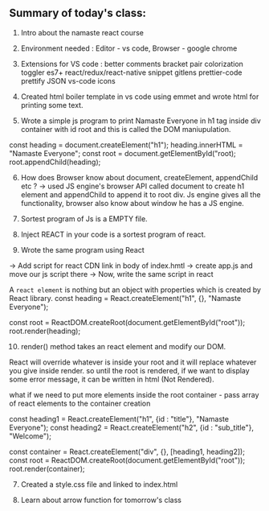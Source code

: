 ## Summary of today's class:

1. Intro about the namaste react course 

2. Environment needed : Editor -  vs code, Browser - google chrome

3. Extensions for VS code :
better comments
bracket pair colorization toggler
es7+ react/redux/react-native snippet
gitlens
prettier-code
prettify JSON
vs-code icons

4. Created html boiler template in vs code using emmet and wrote html for printing some text.

5. Wrote a simple js program to print Namaste Everyone in h1 tag inside div container with id root and this is called the DOM maniupulation.

  const heading = document.createElement("h1");
  heading.innerHTML = "Namaste Everyone";
  const root = document.getElementById("root);
  root.appendChild(heading);

6. How does Browser know about document, createElement, appendChild etc ?
  -> used JS engine's browser API called document to create h1 element and appendChild to append it to root div.
  Js engine gives all the functionality, browser also know about window he has a JS engine. 


7. Sortest program of Js is a EMPTY file. 

8. Inject REACT in your code is a sortest program of react.
  
9. Wrote the same program using React 

  -> Add script for react CDN link in body of index.hmtl 
  -> create app.js and move our js script there
  -> Now, write the same script in react

  A `react element` is nothing but an object with properties which is created by React library.
  const heading = React.createElement("h1", {}, "Namaste Everyone");

  const root = ReactDOM.createRoot(document.getElementById("root"));
  root.render(heading);

  10. render() method takes an react element and modify our DOM.

  React will override whatever is inside your root and it will replace whatever you give inside render.
  so until the root is rendered, if we want to display some error message, it can be written in html (Not Rendered).

  what if we need to put more elements inside the root container - pass array of react elements to the container creation

  const heading1 = React.createElement("h1", {id : "title"}, "Namaste Everyone");
  const heading2 = React.createElement("h2", {id : "sub_title"}, "Welcome");

  const container = React.createElement("div", {}, [heading1, heading2]);
  const root = ReactDOM.createRoot(document.getElementById("root"));
  root.render(container);

7. Created a style.css file and linked to index.html 

8. Learn about arrow function for tomorrow's class